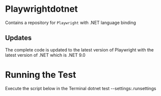 # Playwrightdotnet
Contains a repository for `Playwright` with .NET language binding


## Updates
The complete code is updated to the latest version of Playwright with the latest version of .NET which is .NET 9.0

# Running the Test
Execute the script below in the Terminal
dotnet test --settings:.runsettings 
